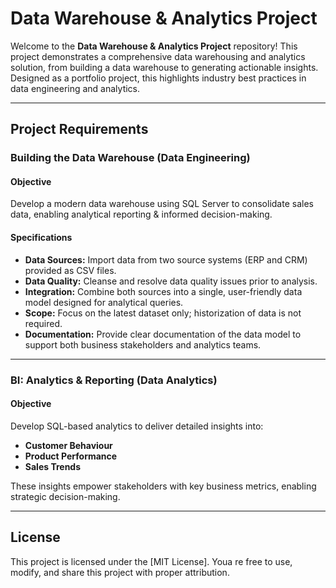 # Data Warehouse & Analytics Project

Welcome to the **Data Warehouse & Analytics Project** repository!
This project demonstrates a comprehensive data warehousing and analytics solution, from building a data warehouse to generating actionable insights. Designed as a portfolio project, this highlights industry best practices in data engineering and analytics.

---

## Project Requirements 

### Building the Data Warehouse (Data Engineering)

#### Objective 
Develop a modern data warehouse using SQL Server to consolidate sales data, enabling analytical reporting & informed decision-making. 

#### Specifications 
- **Data Sources:** Import data from two source systems (ERP and CRM) provided as CSV files.
- **Data Quality:** Cleanse and resolve data quality issues prior to analysis.
- **Integration:** Combine both sources into a single, user-friendly data model designed for analytical queries.
- **Scope:** Focus on the latest dataset only; historization of data is not required.
- **Documentation:** Provide clear documentation of the data model to support both business stakeholders and analytics teams.

---

### BI: Analytics & Reporting (Data Analytics) 

#### Objective 
Develop SQL-based analytics to deliver detailed insights into: 
- **Customer Behaviour**
- **Product Performance**
- **Sales Trends**

These insights empower stakeholders with key business metrics, enabling strategic decision-making. 

---

## License 

This project is licensed under the [MIT License]. Youa re free to use, modify, and share this project with proper attribution.



